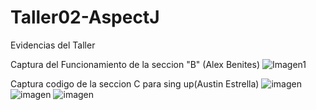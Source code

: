 # Taller02-AspectJ

Evidencias del Taller

Captura del Funcionamiento de la seccion "B" (Alex Benites)
![Imagen1](https://github.com/leoancab/Taller02-AspectJ/assets/136673432/d035ea48-1dfb-4dac-a8c9-31f04fadbe28)

Captura codigo de la seccion C para sing up(Austin Estrella)
![imagen](https://github.com/leoancab/Taller02-AspectJ/assets/134974873/9d74b28c-2de4-4034-a4b1-a928581f302a)
![imagen](https://github.com/leoancab/Taller02-AspectJ/assets/134974873/84ba0715-b197-4b9f-a166-66936510b64a)
![imagen](https://github.com/leoancab/Taller02-AspectJ/assets/134974873/1e58d9c3-74ac-4d61-9974-27b2dd1c2035)




